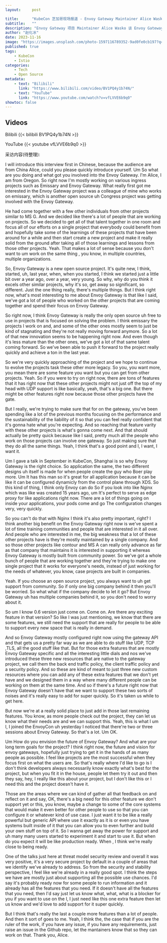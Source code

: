 ```yaml
---
layout:     post

title:      "KubeCon 芝加哥现场报道 - Envoy Gateway Maintainer Alice Wasko"
subtitle:   ""
description: "Envoy Gateway 项目 Maintainer Alice Wasko 谈 Envoy Gateway 项目的起源与未来"
author: "赵化冰"
date: 2023-11-16
image: "https://images.unsplash.com/photo-1597116789352-9ad0fe0cb197?q=80&w=3432&auto=format&fit=crop&ixlib=rb-4.0.3&ixid=M3wxMjA3fDB8MHxwaG90by1wYWdlfHx8fGVufDB8fHx8fA%3D%3D"
published: true
tags:
    - KubeCon
    - Istio
categories:
    - Tech
    - Open Source
metadata:
    - text: "Bilibili"
      link: "https://www.bilibili.com/video/BV1PQ4y1b74N/"
    - text: "YouTube"
      link: "https://www.youtube.com/watch?v=vfLVVE6b9q0"
showtoc: false
---
```


## Videos

Bilibili
{{< bilibili BV1PQ4y1b74N >}}

YouTube
{{< youtube vfLVVE6b9q0 >}}

采访内容(待整理):

I will introduce this interview first in Chinese, because the audience are from China Alice, could you please quickly introduce yourself. Um So what are you doing and what got you involved into the Envoy Gateway. I'm Alice, I am from Oregon. So right now I'm mostly working on various ingress projects such as Emissary and Envoy Gateway. What really first got me interested in the Envoy Gateway project was a colleague of mine who works on emissary, which is another open source uh Congress project was getting involved with the Envoy Gateway.

He had come together with a few other individuals from other projects similar to MS G. And we decided like there's a lot of people that are working on projects. So we decided to get all of that talent together in one room and focus all of our efforts on a single project that everybody could benefit from and hopefully take some of the learnings of these projects that have been around for a while and then start create a new project and make it really solid from the ground after taking all of those learnings and lessons from those other projects. Yeah. That makes a lot of sense because you don't want to um work on the same thing , you know, in multiple countries, multiple organizations.

So, Envoy Gateway is a new open source project. It's quite new, I think, started, uh, last year, when, when you started, I think we started just a little bit over a year ago, over a year, very young. So why, why do you think it excels other similar projects, why it's so, get away so significant, so different. Just the one thing really, there's multiple things. But I think right now, what's most interesting to me about Envoy Gateway is that like I said, we've got a lot of people who worked on the other projects that are coming together and spend their focus on Envoy Gateway.

So right now, I think Envoy Gateway is really the only open source uh free to use in projects that is focused on solving the problem. I think emissary the projects I work on and, and some of the other ones mostly seem to just be kind of stagnating and they're not really moving forward anymore. So a lot of that new innovation seems to be happening right now. And even though it's less mature than the other ones, we've got a lot of that same talent coming forward. So we've been able to push it forward to the project really quickly and achieve a ton in the last year.

So we're very quickly approaching of the project and we hope to continue to evolve the projects task these other more legacy. So you, you want more, you mean there are some feature you want but you can get from other projects. Yeah. So if you were to try on right now, there are tons of features that it has right now that these other projects might not just off the top of my head with UDP support is like basically, yeah, that's a big one. But there might be other features right now because those other projects have the gate.

But I really, we're trying to make sure that for on the gateway, you've been spending like a lot of the previous months focusing on the performance and the sustainability of the liability of it so that you can feel really confident that it's gonna hate what you're expecting. And so reaching that feature varity with these other projects is what's gonna come next. And that should actually be pretty quick because like I said, pretty much all the people who work on those projects can involve one gateway. So just making sure that they do all the same things. Yeah, I think that's a good point and I, I want, I want it.

Um I gave a talk in September in KubeCon, Shanghai is so why Envoy Gateway is the right choice. So application the same, the two different designs uh itself is made for when people create the guy who Boer play more. Um It has this man so it's great for all application because it can be like it can be configured dynamicly from the control plane through XDS. So this kind of thing, I think only Envoy can do So if you look into like Nginx which was like was created 15 years ago, um It's perfect to serve as edge proxy for like applications right now. There are a lot of things going on inside your applications, your pods come and go The configuration changes very, very quickly.

So you can't do that with Nginx I think it's also pretty important, right? I think another big benefit on the Envoy Gateway right now is we've spent a lot of time training communities and people that are interested in it all over. And people who are interested in me, the big weakness that a lot of these other projects have is they're mostly maintained by a single company. And so those other projects like contour and MS A can really only advance as far as that company that maintains it is interested in supporting it whereas Envoy Gateway is mostly built from community power. So we've got a whole bunch of people that are working together and they're trying to make one single project that it works for everyone's needs, instead of just working for the needs of whatever, you know, case projects are built in companies.

Yeah. If you choose an open source project, you always want to uh get support from community. So if only one big company behind it then you'll be worried. So what what if the company decide to let it go? But Envoy Gateway uh has multiple companies behind it, so you don't need to worry about it.

So um I know 0.6 version just come on. Come on. Are there any exciting feature in that version? So like I was just mentioning, we know that there are some features, we still need the support that are really for people to be able to support every new space that is really in demand.

And so Envoy Gateway mostly configured right now using the gateway API and that gets us a pretty far way as we are able to do stuff like UDP, TCP ,TLS, all the good stuff like that. But for those extra features that are mostly Envoy Gateway specific and all the interesting little dials and nos we've introduced these three new resources that are native to the gateway project, we call them the back end traffic policy, the client traffic policy and a security policy. And so these are kind of meant to just three new custom resources where you can add any of these extra features that we don't yet have and we designed them in a way where many different people can be working on them at the same time. And so if there's a future right now that Envoy Gateway doesn't have that we want to support these two sorts of noises and it's really easy to add for super quickly. So it's taken us while to get here.

But now we're at a really solid place to just add in those last remaining features. You know, as more people check out the project, they can let us know what their needs are and we can support this. Yeah, this is what I um I, I joined the EnvoyCon uh yesterday I noticed that there're two or three sessions about Envoy Gateway. So that's a lot. Um OK.

Um How do you envision the future of Envoy Gateway? And what are your long term goals for the project? I think right now, the future and vision for envoy gateways, hopefully just trying to get it in the hands of as many people as possible. I feel like projects are the most successful when they focus first on what the users are. So that's really where I'd like to go is I don't think developers always necessarily know exactly what's best for the project, but when you fit it in the house, people let them try it out and then they say, hey, I really like this about your project, but I don't like this or I need this and the project doesn't have it.

Those are the areas where we can kind of gather all that feedback on and reflect on it and say, OK, there's a big need for this other feature we don't support yet or this, you know, maybe a change to some of the core systems that would make it even better for other people to use so that you can configure it or whatever kind of use case. I just want it to be like a really powerful but generic API where use it exactly as it is or even you have systems built inside of it that you can allow you to even further and build your own stuff on top of it. So I wanna get away the power for support and uh many many users started to experiment it and start to use it. But when do you expect it will be like production ready. When , I think we're really close to being ready.

One of the talks just here at threat model security review and overall it was very positive, it's a very secure project by default in a couple of areas that we identify we've already to address. So from the security and stability perspective, I feel like we're already in a really good spot. I think the steps we have are mostly just about supporting all the possible use chances. I'd say it's probably ready now for some people to run information and it already has all the features that you need. If it doesn't have all the features that you need, then I'd say just let us know what, what, what is a blocker for you if you want to use on the I, I just need like this one extra feature then let us know and we'd love to add support for it super quickly.

But I think that's really the last a couple more features than a lot of people. And then it sort of goes to me. Yeah, I think the, the case that if you are the ruler of the work, if you have any issue, if you have any requirements, just raise an issue in the Github repo, let the mantainers know that so they can work on that. Thank you, Alice.
